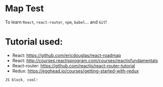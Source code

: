 # Map Test

To learn `React`, `react-router`, `npm`, `babel`... and `Git`!

# Tutorial used:
- React: https://github.com/ericdouglas/react-roadmap
- React: http://courses.reactjsprogram.com/courses/reactjsfundamentals
- React-router: https://github.com/reactjs/react-router-tutorial
- Redux: https://egghead.io/courses/getting-started-with-redux

```js
JS block, cool!
```



